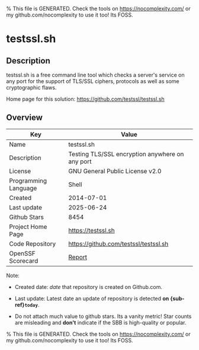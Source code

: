 
% This file is GENERATED. Check the tools on https://nocomplexity.com/ or my github.com/nocomplexity to use it too! Its FOSS. 

# testssl.sh

## Description 

testssl.sh is a free command line tool which checks a server's service on any port for the support of TLS/SSL ciphers, protocols as well as some cryptographic flaws.

Home page for this solution: https://github.com/testssl/testssl.sh 

## Overview 

| Key | Value |
| --- | --- |
| Name | testssl.sh |
| Description | Testing TLS/SSL encryption anywhere on any port  |
| License | GNU General Public License v2.0 |
| Programming Language | Shell |
| Created | 2014-07-01 |
| Last update | 2025-06-24 |
| Github Stars | 8454 |
| Project Home Page | https://testssl.sh |
| Code Repository | https://github.com/testssl/testssl.sh |
| OpenSSF Scorecard | [Report](https://securityscorecards.dev/viewer/?uri=github.com/testssl/testssl.sh) |

Note:
 - Created date: *date* that repository is created on Github.com. 

- Last update: Latest date an update of repository is detected **on {sub-ref}`today`**. 

- Do not attach much value to github stars. Its a vanity metric! Star counts are misleading and 
**don't** indicate if the SBB is high-quality or popular.

% This file is GENERATED. Check the tools on https://nocomplexity.com/ or my github.com/nocomplexity to use it too! Its FOSS. 

